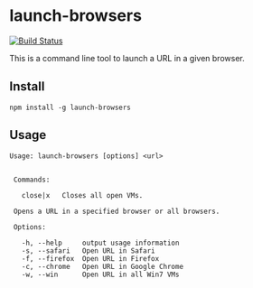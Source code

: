 # launch-browsers

[![Build Status](https://travis-ci.org/forbesjo/launch-browsers.svg)](https://travis-ci.org/forbesjo/launch-browsers)

This is a command line tool to launch a URL in a given browser.

## Install
`npm install -g launch-browsers`

## Usage

```
Usage: launch-browsers [options] <url>


 Commands:

   close|x   Closes all open VMs.

 Opens a URL in a specified browser or all browsers.

 Options:

   -h, --help     output usage information
   -s, --safari   Open URL in Safari
   -f, --firefox  Open URL in Firefox
   -c, --chrome   Open URL in Google Chrome
   -w, --win      Open URL in all Win7 VMs
 ```
